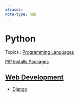 ```yaml
---
aliases:
note-type: hub
---
```


# Python

Topics : [Programming Languages](Programming%20Languages.md)

[PIP Installs Packages](3-permanent-notes-🧲/PIP.md)

## [Web Development](Web%20Development.md)

- [Django](Django.md)
